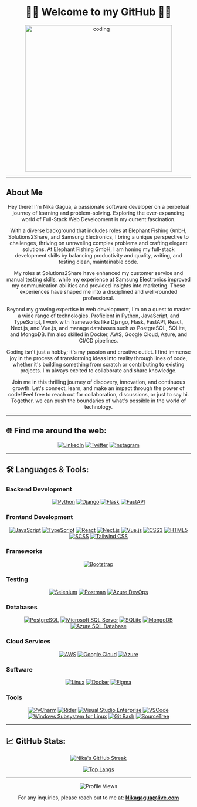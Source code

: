 <div align="center">
<h1>🤘🏻 Welcome to my GitHub 🤘🏻</h1>
<img align="center" alt="coding" width="400" src="https://cdn.dribbble.com/users/1162077/screenshots/3848914/programmer.gif"> 
</div>

---

## About Me

<div align="center">

Hey there! I'm Nika Gagua, a passionate software developer on a perpetual journey of learning and problem-solving. Exploring the ever-expanding world of Full-Stack Web Development is my current fascination. 

With a diverse background that includes roles at Elephant Fishing GmbH, Solutions2Share, and Samsung Electronics, I bring a unique perspective to challenges, thriving on unraveling complex problems and crafting elegant solutions. At Elephant Fishing GmbH, I am honing my full-stack development skills by balancing productivity and quality, writing, and testing clean, maintainable code.

My roles at Solutions2Share have enhanced my customer service and manual testing skills, while my experience at Samsung Electronics improved my communication abilities and provided insights into marketing. These experiences have shaped me into a disciplined and well-rounded professional.

Beyond my growing expertise in web development, I'm on a quest to master a wide range of technologies. Proficient in Python, JavaScript, and TypeScript, I work with frameworks like Django, Flask, FastAPI, React, Next.js, and Vue.js, and manage databases such as PostgreSQL, SQLite, and MongoDB. I'm also skilled in Docker, AWS, Google Cloud, Azure, and CI/CD pipelines.

Coding isn't just a hobby; it's my passion and creative outlet. I find immense joy in the process of transforming ideas into reality through lines of code, whether it's building something from scratch or contributing to existing projects. I'm always excited to collaborate and share knowledge.

Join me in this thrilling journey of discovery, innovation, and continuous growth. Let's connect, learn, and make an impact through the power of code! Feel free to reach out for collaboration, discussions, or just to say hi. Together, we can push the boundaries of what's possible in the world of technology.

</div>

---

## 🌐 Find me around the web:

<div align="center">
 
[![LinkedIn](https://img.shields.io/badge/LinkedIn-blue?style=flat-square&logo=linkedin&labelColor=blue)](https://www.linkedin.com/in/-nikagagua/)
[![Twitter](https://img.shields.io/badge/Twitter-blue?style=flat-square&logo=twitter&labelColor=blue)](https://twitter.com/nicknet1c)
[![Instagram](https://img.shields.io/badge/Instagram-E4405F?style=flat-square&logo=instagram&logoColor=white)](https://www.instagram.com/nicknet1c/)

</div>

---

## 🛠️ Languages & Tools:

### Backend Development
<div align="center">
 
[![Python](https://img.shields.io/badge/-Python-black?style=flat-square&logo=python)](https://www.python.org/)
[![Django](https://img.shields.io/badge/-Django-darkgreen?style=flat-square&logo=django)](https://www.djangoproject.com/)
[![Flask](https://img.shields.io/badge/-Flask-black?style=flat-square&logo=flask)](https://flask.palletsprojects.com/)
[![FastAPI](https://img.shields.io/badge/-FastAPI-009688?style=flat-square&logo=fastapi)](https://fastapi.tiangolo.com/)

</div>

### Frontend Development
<div align="center">

[![JavaScript](https://img.shields.io/badge/-JavaScript-black?style=flat-square&logo=javascript)](https://developer.mozilla.org/en-US/docs/Web/JavaScript)
[![TypeScript](https://img.shields.io/badge/-TypeScript-blue?style=flat-square&logo=typescript)](https://www.typescriptlang.org/)
[![React](https://img.shields.io/badge/-React-black?style=flat-square&logo=react)](https://reactjs.org/)
[![Next.js](https://img.shields.io/badge/-Next.js-black?style=flat-square&logo=next-dot-js&logoColor=white)](https://nextjs.org/)
[![Vue.js](https://img.shields.io/badge/-Vue.js-4FC08D?style=flat-square&logo=vue-dot-js&logoColor=white)](https://vuejs.org/)
[![CSS3](https://img.shields.io/badge/-CSS3-blue?style=flat-square&logo=css3)](https://developer.mozilla.org/en-US/docs/Web/CSS)
[![HTML5](https://img.shields.io/badge/-HTML5-red?style=flat-square&logo=html5)](https://developer.mozilla.org/en-US/docs/Web/HTML)
[![SCSS](https://img.shields.io/badge/-SCSS-pink?style=flat-square&logo=sass)]()
[![Tailwind CSS](https://img.shields.io/badge/-Tailwind_CSS-38B2AC?style=flat-square&logo=tailwind-css&logoColor=white)]()

</div>

### Frameworks
<div align="center">
 
[![Bootstrap](https://img.shields.io/badge/-Bootstrap-purple?style=flat-square&logo=bootstrap)](https://getbootstrap.com/)

</div>

### Testing
<div align="center">

[![Selenium](https://img.shields.io/badge/-Selenium-darkgreen?style=flat-square&logo=selenium)](https://www.selenium.dev/)
[![Postman](https://img.shields.io/badge/-Postman-orange?style=flat-square&logo=postman)](https://www.postman.com/)
[![Azure DevOps](https://img.shields.io/badge/-AzureDevOps-0078D7?style=flat-square&logo=azure-devops)](https://azure.microsoft.com/en-us/services/devops/)

</div>

### Databases
<div align="center">

[![PostgreSQL](https://img.shields.io/badge/-PostgreSQL-lightgray?style=flat-square&logo=postgresql)](https://www.postgresql.org/)
[![Microsoft SQL Server](https://img.shields.io/badge/-SQL%20Server-orange?style=flat-square&logo=microsoft-sql-server)](https://www.microsoft.com/en-us/sql-server)
[![SQLite](https://img.shields.io/badge/-SQLite-lightgray?style=flat-square&logo=sqlite)](https://www.sqlite.org/)
[![MongoDB](https://img.shields.io/badge/-MongoDB-green?style=flat-square&logo=mongodb)](https://www.mongodb.com/)
[![Azure SQL Database](https://img.shields.io/badge/-Azure%20SQL%20Database-blue?style=flat-square&logo=microsoft-azure)](https://azure.microsoft.com/services/sql-database/)

</div>

### Cloud Services
<div align="center">
 
[![AWS](https://img.shields.io/badge/-AWS-orange?style=flat-square&logo=amazon-aws)](https://aws.amazon.com/)
[![Google Cloud](https://img.shields.io/badge/-Google_Cloud-blue?style=flat-square&logo=google-cloud)](https://cloud.google.com/)
[![Azure](https://img.shields.io/badge/-Azure-blue?style=flat-square&logo=microsoft-azure)](https://azure.microsoft.com/)

</div>

### Software
<div align="center">

[![Linux](https://img.shields.io/badge/-Linux-black?style=flat-square&logo=linux)](https://www.linux.org/)
[![Docker](https://img.shields.io/badge/-Docker-blue?style=flat-square&logo=docker)](https://www.docker.com/)
[![Figma](https://img.shields.io/badge/-Figma-orange?style=flat-square&logo=figma)](https://www.figma.com/)

</div>
 
### Tools
<div align="center">

[![PyCharm](https://img.shields.io/badge/-PyCharm-black?style=flat-square&logo=pycharm)](https://www.jetbrains.com/pycharm/)
[![Rider](https://img.shields.io/badge/-Rider-black?style=flat-square&logo=rider)](https://www.jetbrains.com/rider/)
[![Visual Studio Enterprise](https://img.shields.io/badge/-Visual%20Studio%20Enterprise-purple?style=flat-square&logo=visual-studio)](https://visualstudio.microsoft.com/vs/)
[![VSCode](https://img.shields.io/badge/-VSCode-blue?style=flat-square&logo=visual-studio-code)](https://code.visualstudio.com/)
[![Windows Subsystem for Linux](https://img.shields.io/badge/-WSL-lightgray?style=flat-square&logo=ubuntu)](https://docs.microsoft.com/en-us/windows/wsl/)
[![Git Bash](https://img.shields.io/badge/-Git%20Bash-black?style=flat-square&logo=git)](https://gitforwindows.org/)
[![SourceTree](https://img.shields.io/badge/-SourceTree-blue?style=flat-square&logo=atlassian)](https://www.sourcetreeapp.com/)

</div>

---

## 📈 GitHub Stats:
<div align="center">

[![Nika's GitHub Streak](https://github-readme-streak-stats.herokuapp.com/?user=nikagagua&theme=radical)](https://github.com/nikagagua)
  
[![Top Langs](https://github-readme-stats.vercel.app/api/top-langs/?username=nikagagua&layout=compact&theme=radical)](https://github.com/nikagagua)

</div>

---

<div align="center">
  
![Profile Views](https://komarev.com/ghpvc/?username=nikagagua&label=Profile%20views&color=0e75b6&style=flat)
  
For any inquiries, please reach out to me at: **Nikagagua@live.com**

</div>
